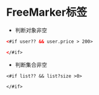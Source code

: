 # FreeMarker标签

* 判断对象非空

```html
<#if user?? && user.price > 200>

</#if>
```

* 判断集合非空

```
<#if list?? && list?size >0>

</#if>
```

